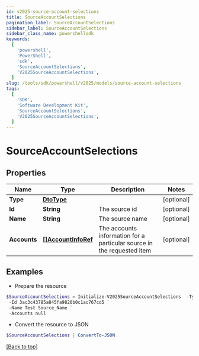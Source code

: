 ```yaml
---
id: v2025-source-account-selections
title: SourceAccountSelections
pagination_label: SourceAccountSelections
sidebar_label: SourceAccountSelections
sidebar_class_name: powershellsdk
keywords:
  [
    'powershell',
    'PowerShell',
    'sdk',
    'SourceAccountSelections',
    'V2025SourceAccountSelections',
  ]
slug: /tools/sdk/powershell/v2025/models/source-account-selections
tags:
  [
    'SDK',
    'Software Development Kit',
    'SourceAccountSelections',
    'V2025SourceAccountSelections',
  ]
---
```


# SourceAccountSelections

## Properties

| Name | Type | Description | Notes |
| --- | --- | --- | --- |
| **Type** | [**DtoType**](dto-type) |  | [optional] |
| **Id** | **String** | The source id | [optional] |
| **Name** | **String** | The source name | [optional] |
| **Accounts** | [**[]AccountInfoRef**](account-info-ref) | The accounts information for a particular source in the requested item | [optional] |

## Examples

- Prepare the resource

```powershell
$SourceAccountSelections = Initialize-V2025SourceAccountSelections  -Type null `
 -Id 3ac3c43785a845fa9820b0c1ac767cd5 `
 -Name Test Source_Name `
 -Accounts null
```

- Convert the resource to JSON

```powershell
$SourceAccountSelections | ConvertTo-JSON
```

[[Back to top]](#)
